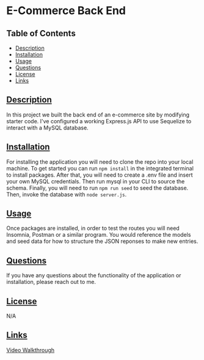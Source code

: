 # E-Commerce Back End

## Table of Contents
* [Description](#description)
* [Installation](#installation)
* [Usage](#usage)
* [Questions](#questions)
* [License](#license)
* [Links](#links)

## [Description](#table-of-contents)
In this project we built the back end of an e-commerce site by modifying starter code. I've configured a working Express.js API to use Sequelize to interact with a MySQL database.

## [Installation](#table-of-contents)
For installing the application you will need to clone the repo into your local machine. To get started you can run `npm install` in the integrated terminal to install packages. After that, you will need to create a .env file and insert your own MySQL credentials. Then run mysql in your CLI to source the schema. Finally, you will need to run `npm run seed` to seed the database. Then, invoke the database with `node server.js`.

## [Usage](#table-of-contents)
Once packages are installed, in order to test the routes you will need Insomnia, Postman or a similar program. You would reference the models and seed data for how to structure the JSON reponses to make new entries.

## [Questions](#table-of-contents)
If you have any questions about the functionality of the application or installation, please reach out to me.

## [License](#table-of-contents)
N/A

## [Links](#table-of-contents)
[Video Walkthrough]()